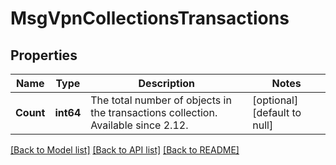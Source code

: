 # MsgVpnCollectionsTransactions

## Properties
Name | Type | Description | Notes
------------ | ------------- | ------------- | -------------
**Count** | **int64** | The total number of objects in the transactions collection. Available since 2.12. | [optional] [default to null]

[[Back to Model list]](../README.md#documentation-for-models) [[Back to API list]](../README.md#documentation-for-api-endpoints) [[Back to README]](../README.md)

